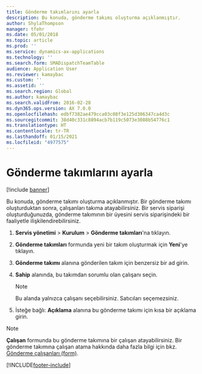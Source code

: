 ```yaml
---
title: Gönderme takımlarını ayarla
description: Bu konuda, gönderme takımı oluşturma açıklanmıştır.
author: ShylaThompson
manager: tfehr
ms.date: 05/01/2018
ms.topic: article
ms.prod: ''
ms.service: dynamics-ax-applications
ms.technology: ''
ms.search.form: SMADispatchTeamTable
audience: Application User
ms.reviewer: kamaybac
ms.custom: ''
ms.assetid: ''
ms.search.region: Global
ms.author: kamaybac
ms.search.validFrom: 2016-02-28
ms.dyn365.ops.version: AX 7.0.0
ms.openlocfilehash: edbf7382ae479cca03c08f3e125d306347ca4d3c
ms.sourcegitcommit: 38d40c331c8894acb7b119c5073e3088b54776c1
ms.translationtype: HT
ms.contentlocale: tr-TR
ms.lasthandoff: 01/15/2021
ms.locfileid: "4977575"
---
```

# <a name="set-up-dispatch-teams"></a>Gönderme takımlarını ayarla 

[!include [banner](../includes/banner.md)]


Bu konuda, gönderme takımı oluşturma açıklanmıştır. Bir gönderme takımı oluşturduktan sonra, çalışanları takıma atayabilirsiniz. Bir servis siparişi oluşturduğunuzda, gönderme takımının bir üyesini servis siparişindeki bir faaliyetle ilişkilendirebilirsiniz.

1.  **Servis yönetimi** \> **Kurulum** \> **Gönderme takımları**'na tıklayın.

2.  **Gönderme takımları** formunda yeni bir takım oluşturmak için **Yeni**'ye tıklayın.

3.  **Gönderme takımı** alanına gönderilen takım için benzersiz bir ad girin.

4.  **Sahip** alanında, bu takımdan sorumlu olan çalışanı seçin.
    

    > [!NOTE]
    > <P>Bu alanda yalnızca çalışanı seçebilirsiniz. Satıcıları seçemezsiniz.</P>



5.  İsteğe bağlı: **Açıklama** alanına bu gönderme takımı için kısa bir açıklama girin.


> [!NOTE]
> <P><STRONG>Çalışan</STRONG> formunda bu gönderme takımına bir çalışan atayabilirsiniz. Bir gönderme takımına çalışan atama hakkında daha fazla bilgi için bkz. <A href="https://technet.microsoft.com/library/dn776288(v=ax.60)">Gönderme çalışanları (form)</A>.</P>





[!INCLUDE[footer-include](../../includes/footer-banner.md)]